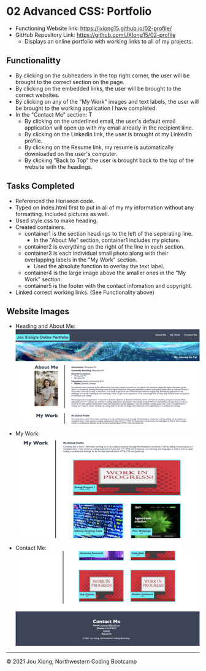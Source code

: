 # 02 Advanced CSS: Portfolio

* Functioning Website link: https://jxiong15.github.io/02-profile/
* GitHub Repository Link: https://github.com/JXIong15/02-profile
    * Displays an online portfolio with working links to all of my projects.


## Functionalitty

* By clicking on the subheaders in the top right corner, the user will be brought to the correct section on the page.
* By clicking on the embedded links, the user will be brought to the correct websites.
* By clicking on any of the "My Work" images and text labels, the user will be brought to the working application I have completed.
* In the "Contact Me" section: T
    * By clicking on the underlined email, the user's default email application will open up with my email already in the recipient liine.
    * By clicking on the LinkedIn link, the user is brought ot my LinkedIn profile.
    * By clicking on the Resume link, my resume is automatically downloaded on the user's computer.
    * By clicking "Back to Top" the user is brought back to the top of the website with the headings.


## Tasks Completed

* Referenced the Horiseon code.
* Typed on index.html first to put in all of my my information without any formatting. Included pictures as well.
* Used style.css to make heading.
* Created containers.
    * container1 is the section headings to the left of the seperating line.
        * In the "About Me" section, container1 includes my picture.
    * container2 is everything on the right of the line in each section.
    * container3 is each individual small photo along with their overlapping labels in the "My Work" section.
        * Used the absolute function to overlay the text label.
    * container4 is the large image above the smaller ones in the "My Work" section.
    * container5 is the footer with the contact infomation and copyright.
* Linked correct working links. (See Functionality above)


## Website Images
* Heading and About Me: 
![Heading and About Me](./Assets/Header.png)

* My Work: 
![My Work](./Assets/Work.png)

* Contact Me: 
![Contact Me](./Assets/Contact.png)


- - -
© 2021 Jou Xiong, Northwestern Coding Bootcamp
